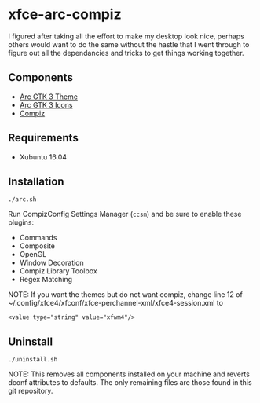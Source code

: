 # xfce-arc-compiz
I figured after taking all the effort to make my desktop look nice, perhaps others would want to do the same without the hastle 
that I went through to figure out all the dependancies and tricks to get things working together.

## Components
* [Arc GTK 3 Theme](https://github.com/horst3180/arc-theme.git)
* [Arc GTK 3 Icons](https://github.com/horst3180/arc-icon-theme.git)
* [Compiz](http://www.compiz.org/)

## Requirements
* Xubuntu 16.04

## Installation
```
./arc.sh
```
Run CompizConfig Settings Manager (```ccsm```) and be sure to enable these plugins:
* Commands
* Composite
* OpenGL
* Window Decoration
* Compiz Library Toolbox
* Regex Matching

NOTE: If you want the themes but do not want compiz, change line 12 of ~/.config/xfce4/xfconf/xfce-perchannel-xml/xfce4-session.xml to 
```
<value type="string" value="xfwm4"/>
```

## Uninstall
```
./uninstall.sh
```
NOTE: This removes all components installed on your machine and reverts dconf attributes to defaults. The only remaining files
are those found in this git repository.
